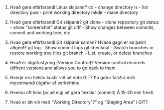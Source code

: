 1. Hvað gera eftirfarandi Linux skipanir?
cd - change directory
ls - list directory
pwd - print working directory
mkdir - make directory

2. Hvað gera eftirfarandi Git skipanir?
git clone - clone repository
git status - show "screenshot" status
git diff - Show changes between commits, commit and working tree, etc

3. Hvað gera eftirfarandi Git skipanir saman? Hvaða gagn er að þeirri aðgerð?
git log - Show commit logs
git checkout - Switch branches or restore working tree files
git branch -  List, create, or delete branches

4. Hvað er útgáfustýring (Version Control)? Version control recoreds diffrent versions and allows you to go back to them

5. Hverjir eru helstu kostir við að nota GIT? Þú getur farið á milli mysminandi útgáfur af verkefninu

6. Hversu oft telur þú að eigi að gera færslur (commit) Á 15-20 mín fresti.

7. Hvað er átt við með “Working Directory”?” og “Staging Area” í GIT? 
